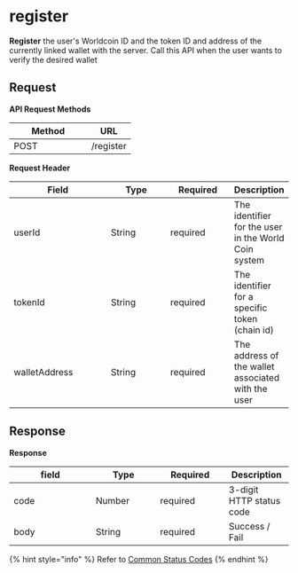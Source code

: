 # register

**Register** the user's Worldcoin ID and the token ID and address of the currently linked wallet with the server. Call this API when the user wants to verify the desired wallet

## Request <a href="#request" id="request"></a>

**API Request Methods**

<table><thead><tr><th width="124">Method</th><th align="center">URL</th></tr></thead><tbody><tr><td>POST</td><td align="center">/register</td></tr></tbody></table>

**Request Header**

<table data-full-width="false"><thead><tr><th width="161">Field</th><th width="93">Type</th><th width="100">Required</th><th>Description</th></tr></thead><tbody><tr><td>userId</td><td>String</td><td>required</td><td>The identifier for the user in the World Coin system</td></tr><tr><td>tokenId</td><td>String</td><td>required</td><td>The identifier for a specific token (chain id)</td></tr><tr><td>walletAddress</td><td>String</td><td>required</td><td>The address of the wallet associated with the user</td></tr></tbody></table>

## Response <a href="#response" id="response"></a>

**Response**

<table data-full-width="false"><thead><tr><th width="132">field</th><th width="100">Type</th><th width="108">Required</th><th>Description</th></tr></thead><tbody><tr><td>code</td><td>Number</td><td>required</td><td>3-digit HTTP status code</td></tr><tr><td>body</td><td>String</td><td>required</td><td>Success / Fail</td></tr></tbody></table>



{% hint style="info" %}
Refer to [Common Status Codes](../api-common-guide.md#api-response)
{% endhint %}
